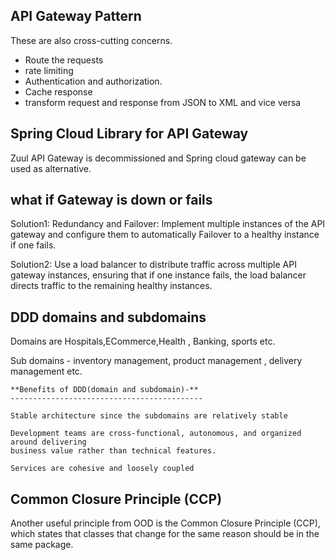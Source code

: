 **API Gateway Pattern**
----------------------
These are also cross-cutting concerns.

* Route the requests
* rate limiting
* Authentication and authorization.
* Cache response
* transform request and response from JSON to XML and vice versa


**Spring Cloud Library for API Gateway**
-----------------------------------------

Zuul API Gateway is decommissioned and Spring cloud gateway can be used as alternative.


**what if Gateway is down or fails**
------------------------------------
Solution1: Redundancy and Failover:
Implement multiple instances of the API gateway and configure them to automatically 
Failover to a healthy instance if one fails.


Solution2: Use a load balancer to distribute traffic across multiple API gateway instances, 
ensuring that if one instance fails, the load balancer directs traffic to the remaining healthy instances. 



**DDD domains and subdomains**
------------------------------

Domains are Hospitals,ECommerce,Health , Banking, sports etc.

Sub domains - inventory management, product management , delivery management etc.

    **Benefits of DDD(domain and subdomain)-**
    -------------------------------------------
    
    Stable architecture since the subdomains are relatively stable
    
    Development teams are cross-functional, autonomous, and organized around delivering 
    business value rather than technical features.
    
    Services are cohesive and loosely coupled

**Common Closure Principle (CCP)**
----------------------------------
Another useful principle from OOD is the Common Closure Principle (CCP), which states that classes that change 
for the same reason should be in the same package.

